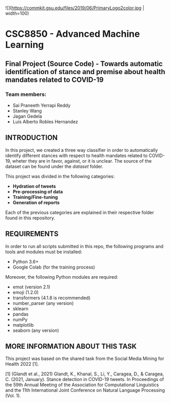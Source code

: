 ![](https://commkit.gsu.edu/files/2019/06/PrimaryLogo2color.jpg | width=100)
# CSC8850 - Advanced Machine Learning
## Final Project (Source Code) - Towards automatic identification of stance and premise about health mandates related to COVID-19
### Team members:
- Sai Praneeth Yerrapi Reddy
- Stanley Wang
- Jagan Gedela
- Luis Alberto Robles Hernandez

## INTRODUCTION

In this project, we created a three way classifier in order to automatically identify different stances with respect to health mandates related to COVID-19, wheter they are in favor, against, or it is unclear. The source of the dataset can be found under the *dataset* folder.

This project was divided in the following categories:
- **Hydration of tweets**
- **Pre-processing of data**
- **Training/Fine-tuning**
- **Generation of reports**

Each of the previous categories are explained in their respective folder found in this repository.

## REQUIREMENTS

In order to run all scripts submitted in this repo, the following programs and tools and modules must be installed:

- Python 3.6+
- Google Colab (for the training process)

Moreover, the following Python modules are required:
- emot (version 2.1)
- emoji (1.2.0)
- transformers (4.1.8 is recommended)
- number_parser (any version)
- sklearn
- pandas
- numPy
- matplotlib
- seaborn (any version)

## MORE INFORMATION ABOUT THIS TASK

This project was based on the shared task from the Social Media Mining for Health 2022 [1].

[1] (Glandt et al., 2021) Glandt, K., Khanal, S., Li, Y., Caragea, D., & Caragea, C. (2021, January). Stance detection in COVID-19 tweets. In Proceedings of the 59th Annual Meeting of the Association for Computational Linguistics and the 11th International Joint Conference on Natural Language Processing (Vol. 1).
